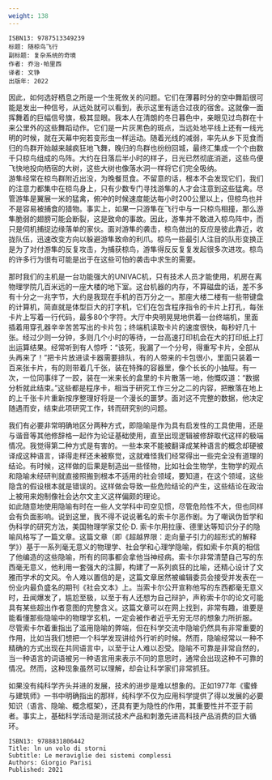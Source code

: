 ```yaml
---
weight: 138
---
```


```
ISBN13: 9787513349239
标题: 随椋鸟飞行
副标题: 复杂系统的奇境
作者: 乔治·帕里西
译者: 文铮
出版年: 2022
```

因此，如何选好栖息之所是一个生死攸关的问题。它们在薄暮时分的空中舞蹈很可能是发出一种信号，从远处就可以看到，表示这里有适合过夜的宿舍。这就像一面挥舞着的巨幅信号旗，极其显眼。我本人在清朗的冬日暮色中，亲眼见过鸟群在十来公里外的这些舞蹈动作。它们是一片灰黑色的斑点，当远处地平线上还有一线光明的时候，就在天幕中宛若变形虫一样运动。随着光线的减弱，率先从乡下觅食而归的鸟群开始越来越疯狂地飞舞，晚归的鸟群也纷纷回城，最终汇集成一个个由数千只椋鸟组成的鸟阵。大约在日落后半小时的样子，日光已然彻底消逝，这些鸟便飞快地投向栖宿的大树，这些大树也像落水洞一样将它们完全吸纳。  
游隼经常在椋鸟群附近出没，为晚餐觅食。不留意的话，根本不会发现它们，我们的注意力都集中在椋鸟身上，只有少数专门寻找游隼的人才会注意到这些猛禽。尽管游隼是翼展一米的猛禽，俯冲的时候速度能达每小时200公里以上，但椋鸟也并不是容易被捕食的猎物。事实上，如果一只游隼在飞行中与一只椋鸟相撞，那么游隼脆弱的翅膀可能会断裂，这是致命的事故。因此，游隼并不敢进入椋鸟阵中，而只是伺机捕捉边缘落单的家伙。面对游隼的袭击，椋鸟做出的反应是彼此靠近，收拢队伍，迅速改变方向以躲避游隼致命的利爪。椋鸟一些最引人注目的队形变换正是为了对付游隼的反复攻击，为捕获椋鸟，游隼得反反复复发起很多次进攻。椋鸟的许多行为很有可能是出于在这些可怕的袭击中求生的需要。

那时我们的主机是一台功能强大的UNIVAC机，只有技术人员才能使用，机房在离物理学院几百米远的一座大楼的地下室。这台机器的内存，不算磁盘的话，差不多有十分之一兆字节，大约是我现在手机的百万分之一。那座大楼二楼有一些带键盘的计算机，简直就是体型巨大的打字机，它们在包含程序指令的卡片上打孔，每张卡片上写着一行代码，最多80个字符。大厅中央明晃晃地供着一台终端机，里面插着用穿孔器辛辛苦苦写出的卡片包；终端机读取卡片的速度很快，每秒好几十张。经过少则一分钟，多则几个小时的等待，一台高速打印机会在大的打印纸上打出运算结果。经常听到有人惊呼：“该死，我漏了一个分号，得重写卡片，全部从头再来了！”把卡片放进读卡器需要排队，有的人带来的卡包很小，里面只装着一百来张卡片，有的则带着几千张，装在特殊的容器里，像个长长的小抽屉。有一次，一位同事绊了一跤，装在一米来长的盒里的卡片散落一地，他慨叹道：“数据分析就此结束。”这些都是程序卡，相当于研究工作三分之二的内容，把散落在地上的上千张卡片重新按序整理好将是一个漫长的噩梦。面对这不完整的数据，他决定随遇而安，结束此项研究工作，转而研究别的问题。

我们有必要非常明确地区分两种方式，即隐喻是作为具有启发性的工具使用，还是与谐音等其他修辞格一起作为论证基础使用，直至出现逻辑被修辞取代这样的极端情况。我觉得第二种方式是有害的。一些本来不能被翻译成某种语言的概念却硬被译成这种语言，译得走样还未被察觉，这就难怪我们经常得出一些完全没有道理的结论。有时候，这样做的后果是制造出一些怪物，比如社会生物学，生物学的观点和隐喻未经研判就直接照搬到根本不适用的社会领域，要知道，在这个领域，这些隐含的假设根本就是错误的。这样做会导致一些危险结论的产生，这些结论在政治上被用来炮制像社会达尔文主义这样偏颇的理论。  
如此随意地使用隐喻有时在一些人文学科中司空见惯，尽管危险性不大，但也同样会有负面影响。说到这里，我不得不说说著名的索卡尔恶作剧。为了嘲讽伪哲学和伪科学的研究方法，美国物理学家艾伦·D. 索卡尔用拉康、德里达等知识分子的隐喻风格写了一篇文章。这篇文章（即《超越界限：走向量子引力的超形式的解释学》）基于一系列毫无意义的物理学、社会学和心理学隐喻，假如索卡尔真的相信了他编造的这些隐喻，所有的同事都会拿他当神经病。索卡尔非常清楚自己写的东西毫无意义，他利用一套强大的注脚，构建了一系列疯狂的比喻，还精心设计了文雅而学术的文风。令人难以置信的是，这篇文章居然被编辑委员会接受并发表在一份业内最负盛名的期刊《社会文本》上。当索卡尔公开宣称他写的东西都毫无意义时，丑闻爆发了，尴尬至极，以至于有人还想为自己辩护，声称索卡尔的论文可能具有某些超出作者意图的完整含义。这篇文章可以在网上找到，非常有趣，谁要是能看懂那些隐喻中的物理学玄机，一定会被作者近乎无穷无尽的想象力所折服。  
尽管索卡尔着重指出了滥用隐喻的弊端，但在科学交流中隐喻仍然具有非常重要的作用，比如当我们想把一个科学发现讲给外行听的时候。然而，隐喻经常以一种不精确的方式出现在共同语言中，以至于让人难以忍受。隐喻不可靠是非常自然的，当一种语言的词语被另一种语言用来表示不同的意思时，通常会出现这种不可靠的情况。然而，这种现象虽然可以理解，却会让科学家们非常抓狂。

如果没有纯科学齐头并进的发展，技术的进步是难以想象的。正如1977年《蜜蜂与建筑师》一书中明确指出的那样，纯科学不仅为应用科学提供了得以发展的必要知识（语言、隐喻、概念框架），还具有更为隐性的作用，其重要性并不亚于前者。事实上，基础科学活动是测试技术产品和刺激先进高科技产品消费的巨大循环。

```
ISBN13: 9788831806442
Title: ln un volo di storni
Subtitle: Le meraviglie dei sistemi complessi
Authors: Giorgio Parisi
Published: 2021
```
